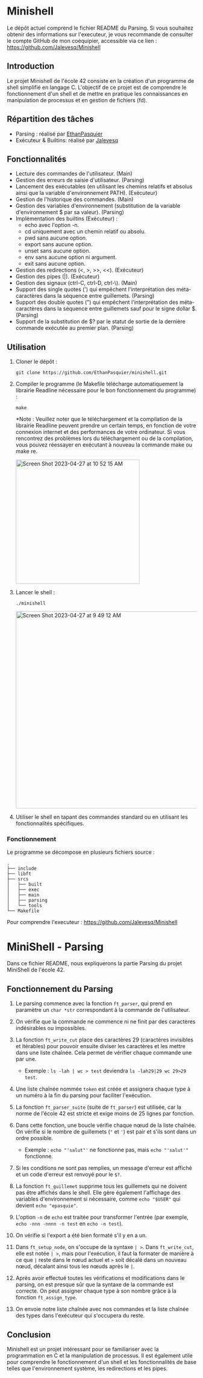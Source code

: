 # Minishell
Le dépôt actuel comprend le fichier README du Parsing. Si vous souhaitez obtenir des informations sur l'executeur, je vous recommande de consulter le compte GitHub de mon coéquipier, accessible via ce lien : https://github.com/Jalevesq/Minishell

## Introduction
Le projet Minishell de l'école 42 consiste en la création d'un programme de shell simplifié en langage C. L'objectif de ce projet est de comprendre le fonctionnement d'un shell et de mettre en pratique les connaissances en manipulation de processus et en gestion de fichiers (fd).
## Répartition des tâches
- Parsing : réalisé par [EthanPasquier](https://github.com/EthanPasquier)
- Exécuteur & Builtins: réalisé par [Jalevesq](https://github.com/Jalevesq)
## Fonctionnalités
- Lecture des commandes de l'utilisateur. (Main)
- Gestion des erreurs de saisie d'utilisateur. (Parsing)
- Lancement des exécutables (en utilisant les chemins relatifs et absolus ainsi que la variable d'environnement PATH). (Exécuteur)
- Gestion de l'historique des commandes. (Main)
- Gestion des variables d'environnement (substitution de la variable d'environnement $ par sa valeur). (Parsing)
- Implémentation des builtins (Exécuteur) :
  - echo avec l'option -n.
  - cd uniquement avec un chemin relatif ou absolu.
  - pwd sans aucune option.
  - export sans aucune option.
  - unset sans aucune option.
  - env sans aucune option ni argument.
  - exit sans aucune option.
- Gestion des redirections (<, >, >>, <<). (Exécuteur)
- Gestion des pipes (|). (Exécuteur)
- Gestion des signaux (ctrl-C, ctrl-D, ctrl-\\). (Main)
- Support des single quotes (') qui empêchent l'interprétation des méta-caractères dans la séquence entre guillemets. (Parsing)
- Support des double quotes (") qui empêchent l'interprétation des méta-caractères dans la séquence entre guillemets sauf pour le signe dollar $. (Parsing)
- Support de la substitution de $? par le statut de sortie de la dernière commande exécutée au premier plan. (Parsing)
## Utilisation
1. Cloner le dépôt :
   ```
   git clone https://github.com/EthanPasquier/minishell.git
   ```
2. Compiler le programme (le Makefile télécharge automatiquement la librairie Readline nécessaire pour le bon fonctionnement du programme) :
   ```
   make
   ```
   *Note : Veuillez noter que le téléchargement et la compilation de la librairie Readline peuvent prendre un certain temps, en fonction de votre connexion internet et des performances de votre ordinateur. Si vous rencontrez des problèmes lors du téléchargement ou de la compilation, vous pouvez réessayer en exécutant à nouveau la commande make ou make re.

   <img width="328" alt="Screen Shot 2023-04-27 at 10 52 15 AM" src="https://user-images.githubusercontent.com/114168621/234901152-61c95411-dca4-450a-ab9f-57d0561c6970.png">
3. Lancer le shell :
   ```
   ./minishell
   ```
   <img width="521" alt="Screen Shot 2023-04-27 at 9 49 12 AM" src="https://user-images.githubusercontent.com/114168621/234900101-f6df125b-47be-466b-9cd4-ff4ffff4f187.png">
4. Utiliser le shell en tapant des commandes standard ou en utilisant les fonctionnalités spécifiques.

### Fonctionnement
Le programme se décompose en plusieurs fichiers source :
```
.
├── include
├── libft
├── srcs
│   ├── built
│   ├── exec
│   ├── main
│   ├── parsing
│   └── tools
└── Makefile
```

Pour comprendre l'executeur : https://github.com/Jalevesq/Minishell

# MiniShell - Parsing

Dans ce fichier README, nous expliquerons la partie Parsing du projet MiniShell de l'école 42.

## Fonctionnement du Parsing

1. Le parsing commence avec la fonction `ft_parser`, qui prend en paramètre un `char *str` correspondant à la commande de l'utilisateur.

2. On vérifie que la commande ne commence ni ne finit par des caractères indésirables ou impossibles.

3. La fonction `ft_write_cut` place des caractères 29 (caractères invisibles et itérables) pour pouvoir ensuite diviser les caractères et les mettre dans une liste chaînée. Cela permet de vérifier chaque commande une par une.
      * Exemple : `ls -lah | wc > test` deviendra `ls -lah29|29 wc 29>29 test`.
   
4. Une liste chaînée nommée `token` est créée et assignera chaque type à un numéro à la fin du parsing pour faciliter l'exécution.

5. La fonction `ft_parser_suite` (suite de `ft_parser`) est utilisée, car la norme de l'école 42 est stricte et exige moins de 25 lignes par fonction.

6. Dans cette fonction, une boucle vérifie chaque nœud de la liste chaînée. On vérifie si le nombre de guillemets (`"` et `'`) est pair et s'ils sont dans un ordre possible.
      * Exemple : `echo "'salut"'` ne fonctionne pas, mais `echo "'salut'"` fonctionne.
   
7. Si les conditions ne sont pas remplies, un message d'erreur est affiché et un code d'erreur est renvoyé pour le `$?`.

8. La fonction `ft_guillemet` supprime tous les guillemets qui ne doivent pas être affichés dans le shell. Elle gère également l'affichage des variables d'environnement si nécessaire, comme `echo "$USER"` qui devient `echo "epasquie"`.

9. L'option `-n` de `echo` est traitée pour transformer l'entrée (par exemple, `echo -nnn -nnnn -n test` en `echo -n test`).

10. On vérifie si l'export a été bien formaté s'il y en a un.

11. Dans `ft_setup_node`, on s'occupe de la syntaxe `| >`. Dans `ft_write_cut`, elle est notée `| >`, mais pour l'exécution, il faut la formater de manière à ce que `|` reste dans le nœud actuel et `>` soit décalé dans un nouveau nœud, décalant ainsi tous les nœuds après le `|`.

12. Après avoir effectué toutes les vérifications et modifications dans le parsing, on est presque sûr que la syntaxe de la commande est correcte. On peut assigner chaque type à son nombre grâce à la fonction `ft_assign_type`.

13. On envoie notre liste chaînée avec nos commandes et la liste chaînée des types dans l'exécuteur qui s'occupera du reste.

## Conclusion
Minishell est un projet intéressant pour se familiariser avec la programmation en C et la manipulation de processus. Il est également utile pour comprendre le fonctionnement d'un shell et les fonctionnalités de base telles que l'environnement système, les redirections et les pipes.
